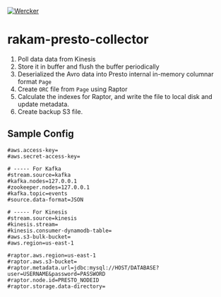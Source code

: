 [![Wercker](https://img.shields.io/wercker/ci/wercker/docs.svg)]()

# rakam-presto-collector

1. Poll data data from Kinesis
2. Store it in buffer and flush the buffer periodically
3. Deserialized the Avro data into Presto internal in-memory columnar format `Page`
4. Create `ORC` file from `Page` using Raptor
5. Calculate the indexes for Raptor, and write the file to local disk and update metadata.
6. Create backup S3 file.

## Sample Config
```
#aws.access-key=
#aws.secret-access-key=

# ----- For Kafka
#stream.source=kafka
#kafka.nodes=127.0.0.1
#zookeeper.nodes=127.0.0.1
#kafka.topic=events
#source.data-format=JSON

# ----- For Kinesis
#stream.source=kinesis
#kinesis.stream=
#kinesis.consumer-dynamodb-table=
#aws.s3-bulk-bucket=
#aws.region=us-east-1

#raptor.aws.region=us-east-1
#raptor.aws.s3-bucket=
#raptor.metadata.url=jdbc:mysql://HOST/DATABASE?user=USERNAME&password=PASSWORD
#raptor.node.id=PRESTO_NODEID
#raptor.storage.data-directory=
```
